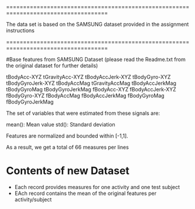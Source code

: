 

====================================================================================

The data set is based on the SAMSUNG dataset provided in the assignment instructions

====================================================================================

#Base features from SAMSUNG Dataset (please read the Readme.txt from the original dataset for further details)

tBodyAcc-XYZ
tGravityAcc-XYZ
tBodyAccJerk-XYZ
tBodyGyro-XYZ
tBodyGyroJerk-XYZ
tBodyAccMag
tGravityAccMag
tBodyAccJerkMag
tBodyGyroMag
tBodyGyroJerkMag
fBodyAcc-XYZ
fBodyAccJerk-XYZ
fBodyGyro-XYZ
fBodyAccMag
fBodyAccJerkMag
fBodyGyroMag
fBodyGyroJerkMag

The set of variables that were estimated from these signals are: 

mean(): Mean value
std(): Standard deviation

Features are normalized and bounded within [-1,1].

As a result, we get a total of 66 measures per lines



# Contents of new Dataset

* Each record provides measures for one activity and one test subject
* EAch record contains the mean of the original features per activity/subject